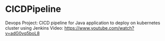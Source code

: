 # CICDPipeline
Devops Project: CICD pipeline for Java application to deploy on kubernetes cluster using Jenkins
Video:  https://www.youtube.com/watch?v=adG0vq5boL8

